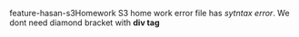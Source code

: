  feature-hasan-s3Homework
 S3 home work error file has *sytntax error*.  We dont need diamond bracket with **div tag**
